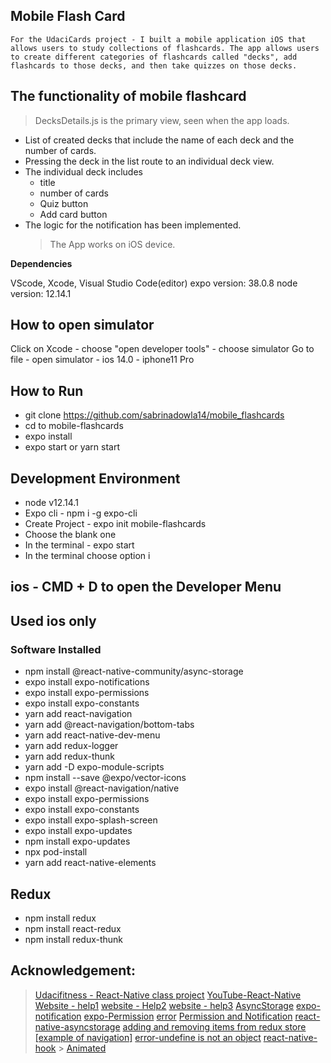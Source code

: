 ## Mobile Flash Card

```
For the UdaciCards project - I built a mobile application iOS that allows users to study collections of flashcards. The app allows users to create different categories of flashcards called "decks", add flashcards to those decks, and then take quizzes on those decks.
```

## The functionality of mobile flashcard

> DecksDetails.js is the primary view, seen when the app loads.

- List of created decks that include the name of each deck and the number of cards.
- Pressing the deck in the list route to an individual deck view.
- The individual deck includes
  - title
  - number of cards
  - Quiz button
  - Add card button
- The logic for the notification has been implemented.
  > The App works on iOS device.

**Dependencies**

VScode, Xcode, Visual Studio Code(editor)
expo version: 38.0.8
node version: 12.14.1

## How to open simulator

Click on Xcode - choose "open developer tools" - choose simulator
Go to file - open simulator - ios 14.0 - iphone11 Pro

## How to Run

- git clone https://github.com/sabrinadowla14/mobile_flashcards
- cd to mobile-flashcards
- expo install
- expo start or yarn start

## Development Environment

- node v12.14.1
- Expo cli - npm i -g expo-cli
- Create Project - expo init mobile-flashcards
- Choose the blank one
- In the terminal - expo start
- In the terminal choose option i

## ios - CMD + D to open the Developer Menu

## Used ios only

### Software Installed

- npm install @react-native-community/async-storage
- expo install expo-notifications
- expo install expo-permissions
- expo install expo-constants
- yarn add react-navigation
- yarn add @react-navigation/bottom-tabs
- yarn add react-native-dev-menu
- yarn add redux-logger
- yarn add redux-thunk
- yarn add -D expo-module-scripts
- npm install --save @expo/vector-icons
- expo install @react-navigation/native
- expo install expo-permissions
- expo install expo-constants
- expo install expo-splash-screen
- expo install expo-updates
- npm install expo-updates
- npx pod-install
- yarn add react-native-elements

## Redux

- npm install redux
- npm install react-redux
- npm install redux-thunk

## Acknowledgement:

> [Udacifitness - React-Native class project](https://classroom.udacity.com/nanodegrees/nd019/parts/9b15c3b4-c38a-4fcd-8fe7-47937b293a3a)
> [YouTube-React-Native](https://www.youtube.com/watch?v=0-S5a0eXPoc)
> [Website - help1](https://github.com/pilartorr/flashcard-react-native)
> [website - Help2](https://github.com/marcosriani/Mobile-Flashcards)
> [website - help3](https://github.com/rvalim/mlk-udc-react-proj3)
> [AsyncStorage](https://reactnative.dev/docs/asyncstorage)
> [expo-notification](https://docs.expo.io/versions/latest/sdk/notifications/)
> [expo-Permission](https://docs.expo.io/versions/latest/sdk/permissions/)
> [error](https://stackoverflow.com/questions/56181457/getitem-with-asyncstorage-in-react-native-is-not-working)
> [Permission and Notification](https://developer.mozilla.org/en-US/docs/Web/API/Notification/permission)
> [react-native-asyncstorage](https://blog.jscrambler.com/how-to-use-react-native-asyncstorage/)
> [adding and removing items from redux store](https://medium.com/@ralph1786/adding-and-removing-items-from-redux-store-6d1303ed32c6)
> [[example of navigation]](https://appdividend.com/2018/03/20/react-native-navigation-example-tutorial/)
> [error-undefine is not an object](https://stackoverflow.com/questions/56095984/react-native-typeerror-typeerror-undefined-is-not-an-object-evaluating-this)
> [react-native-hook](https://medium.com/trabe/react-useref-hook-b6c9d39e2022) > [Animated](https://docs.expo.io/versions/latest/react-native/animated/)
